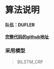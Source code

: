 # 算法说明
#### 队伍：DUFLER  
#### [完整代码的github地址](https://github.com/FoVNull/SeqLabeling)
### 采用模型
> BiLSTM_CRF
> 
